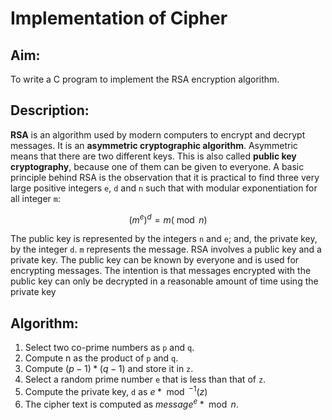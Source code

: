 # Implementation of Cipher

## Aim:

To write a C program to implement the RSA encryption algorithm.

## Description:

**RSA** is an algorithm used by modern computers to encrypt and decrypt messages. It is an **asymmetric cryptographic algorithm**. Asymmetric means that there are two different
keys. This is also called **public key cryptography**, because one of them can be given to everyone.
A basic principle behind RSA is the observation that it is practical to find three very large positive integers `e`, `d` and `n` such that with modular exponentiation for all
integer `m`:

$$
(m^e)^d = m (\bmod n)
$$

The public key is represented by the integers `n` and `e`; and, the private key, by the integer `d`. `m` represents the message.
RSA involves a public key and a private key.
The public key can be known by everyone and is used for encrypting messages.
The intention is that messages encrypted with the public key can only be decrypted in a reasonable amount of time using the private key

## Algorithm:

1. Select two co-prime numbers as `p` and `q`.
2. Compute n as the product of `p` and `q`.
3. Compute $`(p-1)*(q-1)`$ and store it in `z`.
4. Select a random prime number `e` that is less than that of `z`.
5. Compute the private key, `d` as $`e * \bmod^{-1}(z)`$
6. The cipher text is computed as $`message^e * \bmod{n}`$.
